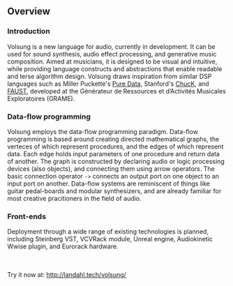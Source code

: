 ## Overview
### Introduction

Volsung is a new language for audio, currently in development. It can be used for sound synthesis, audio effect processing, and generative music composition. Aimed at musicians, it is designed to be visual and intuitive, while providing language constructs and abstractions that enable readable and terse algorithm design. Volsung draws inspiration from similar DSP languages such as Miller Puckette's [Pure Data](https://puredata.info), Stanford's [ChucK](http://chuck.stanford.edu), and [FAUST](https://faust.grame.fr), developed at the Générateur de Ressources et d’Activités Musicales Exploratoires (GRAME).


### Data-flow programming
Volsung employs the data-flow programming paradigm. Data-flow programming is based around creating directed mathematical graphs, the verteces of which represent procedures, and the edges of which represent data. Each edge holds input parameters of one procedure and return data of another. The graph is constructed by declaring audio or logic processing devices (also objects), and connecting them using arrow operators. The basic connection operator `->` connects an output port on one object to an input port on another. Data-flow systems are reminiscent of things like guitar pedal-boards and modular synthesizers, and are already familiar for most creative pracitioners in the field of audio.


### Front-ends
Deployment through a wide range of existing technologies is planned, including Steinberg VST, VCVRack module, Unreal engine, Audiokinetic Wwise plugin, and Eurorack hardware.

<br /><br /> Try it now at: http://landahl.tech/volsung/ 
